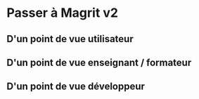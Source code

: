 # Passer à Magrit v2

## D'un point de vue utilisateur

## D'un point de vue enseignant / formateur

## D'un point de vue développeur

